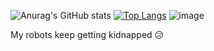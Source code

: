 

![Anurag's GitHub stats](https://github-readme-stats.vercel.app/api?username=kadyncbr&show_icons=true&theme=tokyonight)
[![Top Langs](https://github-readme-stats.vercel.app/api/top-langs/?username=kadyncbr&hide=javascript,html,typescript)](https://github.com/anuraghazra/github-readme-stats)
![image](https://www.codewars.com/users/KadynCBR/badges/large)

My robots keep getting kidnapped 😥
